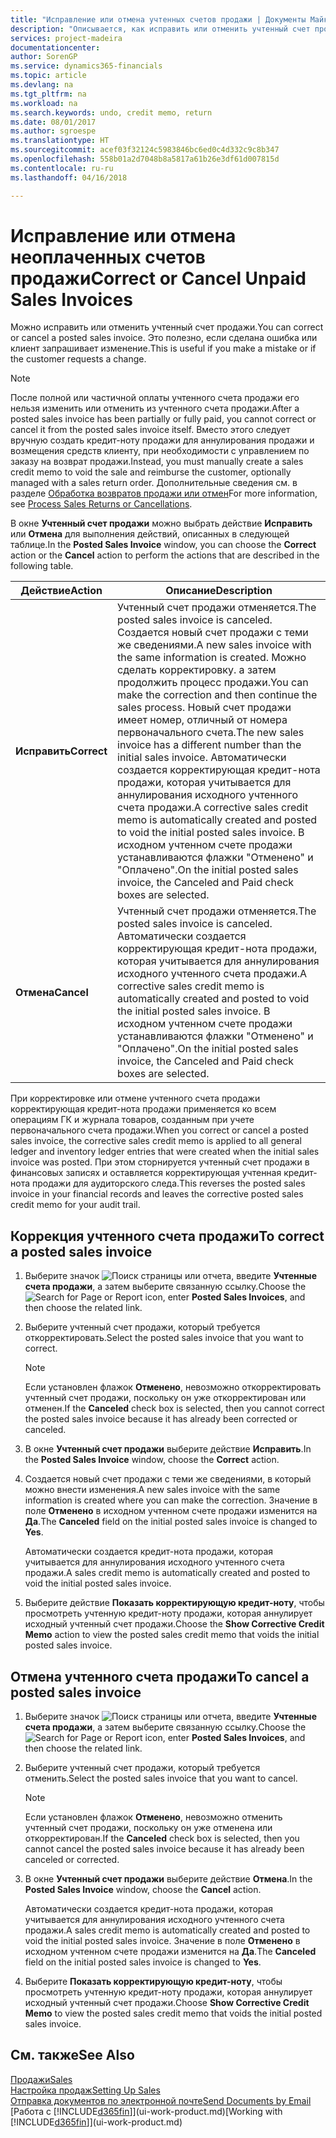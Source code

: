```yaml
---
title: "Исправление или отмена учтенных счетов продажи | Документы Майкрософт"
description: "Описывается, как исправить или отменить учтенный счет продажи и применить кредит-ноту продажи."
services: project-madeira
documentationcenter: 
author: SorenGP
ms.service: dynamics365-financials
ms.topic: article
ms.devlang: na
ms.tgt_pltfrm: na
ms.workload: na
ms.search.keywords: undo, credit memo, return
ms.date: 08/01/2017
ms.author: sgroespe
ms.translationtype: HT
ms.sourcegitcommit: acef03f32124c5983846bc6ed0c4d332c9c8b347
ms.openlocfilehash: 558b01a2d7048b8a5817a61b26e3df61d007815d
ms.contentlocale: ru-ru
ms.lasthandoff: 04/16/2018

---
```

# <a name="correct-or-cancel-unpaid-sales-invoices"></a><span data-ttu-id="8d5d4-103">Исправление или отмена неоплаченных счетов продажи</span><span class="sxs-lookup"><span data-stu-id="8d5d4-103">Correct or Cancel Unpaid Sales Invoices</span></span>
<span data-ttu-id="8d5d4-104">Можно исправить или отменить учтенный счет продажи.</span><span class="sxs-lookup"><span data-stu-id="8d5d4-104">You can correct or cancel a posted sales invoice.</span></span> <span data-ttu-id="8d5d4-105">Это полезно, если сделана ошибка или клиент запрашивает изменение.</span><span class="sxs-lookup"><span data-stu-id="8d5d4-105">This is useful if you make a mistake or if the customer requests a change.</span></span>

> [!NOTE]  
>   <span data-ttu-id="8d5d4-106">После полной или частичной оплаты учтенного счета продажи его нельзя изменить или отменить из учтенного счета продажи.</span><span class="sxs-lookup"><span data-stu-id="8d5d4-106">After a posted sales invoice has been partially or fully paid, you cannot correct or cancel it from the posted sales invoice itself.</span></span> <span data-ttu-id="8d5d4-107">Вместо этого следует вручную создать кредит-ноту продажи для аннулирования продажи и возмещения средств клиенту, при необходимости с управлением по заказу на возврат продажи.</span><span class="sxs-lookup"><span data-stu-id="8d5d4-107">Instead, you must manually create a sales credit memo to void the sale and reimburse the customer, optionally managed with a sales return order.</span></span> <span data-ttu-id="8d5d4-108">Дополнительные сведения см. в разделе [Обработка возвратов продажи или отмен](sales-how-process-sales-returns-cancellations.md)</span><span class="sxs-lookup"><span data-stu-id="8d5d4-108">For more information, see [Process Sales Returns or Cancellations](sales-how-process-sales-returns-cancellations.md).</span></span>

<span data-ttu-id="8d5d4-109">В окне **Учтенный счет продажи** можно выбрать действие **Исправить** или **Отмена** для выполнения действий, описанных в следующей таблице.</span><span class="sxs-lookup"><span data-stu-id="8d5d4-109">In the **Posted Sales Invoice** window, you can choose the **Correct** action or the **Cancel** action to perform the actions that are described in the following table.</span></span>

| <span data-ttu-id="8d5d4-110">Действие</span><span class="sxs-lookup"><span data-stu-id="8d5d4-110">Action</span></span> | <span data-ttu-id="8d5d4-111">Описание</span><span class="sxs-lookup"><span data-stu-id="8d5d4-111">Description</span></span> |
| --- | --- |
| <span data-ttu-id="8d5d4-112">**Исправить**</span><span class="sxs-lookup"><span data-stu-id="8d5d4-112">**Correct**</span></span> |<span data-ttu-id="8d5d4-113">Учтенный счет продажи отменяется.</span><span class="sxs-lookup"><span data-stu-id="8d5d4-113">The posted sales invoice is canceled.</span></span> <span data-ttu-id="8d5d4-114">Создается новый счет продажи с теми же сведениями.</span><span class="sxs-lookup"><span data-stu-id="8d5d4-114">A new sales invoice with the same information is created.</span></span> <span data-ttu-id="8d5d4-115">Можно сделать корректировку. а затем продолжить процесс продажи.</span><span class="sxs-lookup"><span data-stu-id="8d5d4-115">You can make the correction and then continue the sales process.</span></span> <span data-ttu-id="8d5d4-116">Новый счет продажи имеет номер, отличный от номера первоначального счета.</span><span class="sxs-lookup"><span data-stu-id="8d5d4-116">The new sales invoice has a different number than the initial sales invoice.</span></span> <span data-ttu-id="8d5d4-117">Автоматически создается корректирующая кредит-нота продажи, которая учитывается для аннулирования исходного учтенного счета продажи.</span><span class="sxs-lookup"><span data-stu-id="8d5d4-117">A corrective sales credit memo is automatically created and posted to void the initial posted sales invoice.</span></span> <span data-ttu-id="8d5d4-118">В исходном учтенном счете продажи устанавливаются флажки "Отменено" и "Оплачено".</span><span class="sxs-lookup"><span data-stu-id="8d5d4-118">On the initial posted sales invoice, the Canceled and Paid check boxes are selected.</span></span> |
| <span data-ttu-id="8d5d4-119">**Отмена**</span><span class="sxs-lookup"><span data-stu-id="8d5d4-119">**Cancel**</span></span> |<span data-ttu-id="8d5d4-120">Учтенный счет продажи отменяется.</span><span class="sxs-lookup"><span data-stu-id="8d5d4-120">The posted sales invoice is canceled.</span></span> <span data-ttu-id="8d5d4-121">Автоматически создается корректирующая кредит-нота продажи, которая учитывается для аннулирования исходного учтенного счета продажи.</span><span class="sxs-lookup"><span data-stu-id="8d5d4-121">A corrective sales credit memo is automatically created and posted to void the initial posted sales invoice.</span></span> <span data-ttu-id="8d5d4-122">В исходном учтенном счете продажи устанавливаются флажки "Отменено" и "Оплачено".</span><span class="sxs-lookup"><span data-stu-id="8d5d4-122">On the initial posted sales invoice, the Canceled and Paid check boxes are selected.</span></span> |

<span data-ttu-id="8d5d4-123">При корректировке или отмене учтенного счета продажи корректирующая кредит-нота продажи применяется ко всем операциям ГК и журнала товаров, созданным при учете первоначального счета продажи.</span><span class="sxs-lookup"><span data-stu-id="8d5d4-123">When you correct or cancel a posted sales invoice, the corrective sales credit memo is applied to all general ledger and inventory ledger entries that were created when the initial sales invoice was posted.</span></span> <span data-ttu-id="8d5d4-124">При этом сторнируется учтенный счет продажи в финансовых записях и оставляется корректирующая учтенная кредит-нота продажи для аудиторского следа.</span><span class="sxs-lookup"><span data-stu-id="8d5d4-124">This reverses the posted sales invoice in your financial records and leaves the corrective posted sales credit memo for your audit trail.</span></span>

## <a name="to-correct-a-posted-sales-invoice"></a><span data-ttu-id="8d5d4-125">Коррекция учтенного счета продажи</span><span class="sxs-lookup"><span data-stu-id="8d5d4-125">To correct a posted sales invoice</span></span>
1. <span data-ttu-id="8d5d4-126">Выберите значок ![Поиск страницы или отчета](media/ui-search/search_small.png "Значок поиска страницы или отчета"), введите **Учтенные счета продажи**, а затем выберите связанную ссылку.</span><span class="sxs-lookup"><span data-stu-id="8d5d4-126">Choose the ![Search for Page or Report](media/ui-search/search_small.png "Search for Page or Report icon") icon, enter **Posted Sales Invoices**, and then choose the related link.</span></span>  
2. <span data-ttu-id="8d5d4-127">Выберите учтенный счет продажи, который требуется откорректировать.</span><span class="sxs-lookup"><span data-stu-id="8d5d4-127">Select the posted sales invoice that you want to correct.</span></span>

    > [!NOTE]  
   >   <span data-ttu-id="8d5d4-128">Если установлен флажок **Отменено**, невозможно откорректировать учтенный счет продажи, поскольку он уже откорректирован или отменен.</span><span class="sxs-lookup"><span data-stu-id="8d5d4-128">If the **Canceled** check box is selected, then you cannot correct the posted sales invoice because it has already been corrected or canceled.</span></span>
3. <span data-ttu-id="8d5d4-129">В окне **Учтенный счет продажи** выберите действие **Исправить**.</span><span class="sxs-lookup"><span data-stu-id="8d5d4-129">In the **Posted Sales Invoice** window, choose the **Correct** action.</span></span>  
4. <span data-ttu-id="8d5d4-130">Создается новый счет продажи с теми же сведениями, в который можно внести изменения.</span><span class="sxs-lookup"><span data-stu-id="8d5d4-130">A new sales invoice with the same information is created where you can make the correction.</span></span> <span data-ttu-id="8d5d4-131">Значение в поле **Отменено** в исходном учтенном счете продажи изменится на **Да**.</span><span class="sxs-lookup"><span data-stu-id="8d5d4-131">The **Canceled** field on the initial posted sales invoice is changed to **Yes**.</span></span>

    <span data-ttu-id="8d5d4-132">Автоматически создается кредит-нота продажи, которая учитывается для аннулирования исходного учтенного счета продажи.</span><span class="sxs-lookup"><span data-stu-id="8d5d4-132">A sales credit memo is automatically created and posted to void the initial posted sales invoice.</span></span>
5. <span data-ttu-id="8d5d4-133">Выберите действие **Показать корректирующую кредит-ноту**, чтобы просмотреть учтенную кредит-ноту продажи, которая аннулирует исходный учтенный счет продажи.</span><span class="sxs-lookup"><span data-stu-id="8d5d4-133">Choose the **Show Corrective Credit Memo** action to view the posted sales credit memo that voids the initial posted sales invoice.</span></span>

## <a name="to-cancel-a-posted-sales-invoice"></a><span data-ttu-id="8d5d4-134">Отмена учтенного счета продажи</span><span class="sxs-lookup"><span data-stu-id="8d5d4-134">To cancel a posted sales invoice</span></span>
1. <span data-ttu-id="8d5d4-135">Выберите значок ![Поиск страницы или отчета](media/ui-search/search_small.png "Значок поиска страницы или отчета"), введите **Учтенные счета продажи**, а затем выберите связанную ссылку.</span><span class="sxs-lookup"><span data-stu-id="8d5d4-135">Choose the ![Search for Page or Report](media/ui-search/search_small.png "Search for Page or Report icon") icon, enter **Posted Sales Invoices**, and then choose the related link.</span></span>  
2. <span data-ttu-id="8d5d4-136">Выберите учтенный счет продажи, который требуется отменить.</span><span class="sxs-lookup"><span data-stu-id="8d5d4-136">Select the posted sales invoice that you want to cancel.</span></span>

    > [!NOTE]  
   >   <span data-ttu-id="8d5d4-137">Если установлен флажок **Отменено**, невозможно отменить учтенный счет продажи, поскольку он уже отменена или откорректирован.</span><span class="sxs-lookup"><span data-stu-id="8d5d4-137">If the **Canceled** check box is selected, then you cannot cancel the posted sales invoice because it has already been canceled or corrected.</span></span>
3. <span data-ttu-id="8d5d4-138">В окне **Учтенный счет продажи** выберите действие **Отмена**.</span><span class="sxs-lookup"><span data-stu-id="8d5d4-138">In the **Posted Sales Invoice** window, choose the **Cancel** action.</span></span>

    <span data-ttu-id="8d5d4-139">Автоматически создается кредит-нота продажи, которая учитывается для аннулирования исходного учтенного счета продажи.</span><span class="sxs-lookup"><span data-stu-id="8d5d4-139">A sales credit memo is automatically created and posted to void the initial posted sales invoice.</span></span> <span data-ttu-id="8d5d4-140">Значение в поле **Отменено** в исходном учтенном счете продажи изменится на **Да**.</span><span class="sxs-lookup"><span data-stu-id="8d5d4-140">The **Canceled** field on the initial posted sales invoice is changed to **Yes**.</span></span>
4. <span data-ttu-id="8d5d4-141">Выберите **Показать корректирующую кредит-ноту**, чтобы просмотреть учтенную кредит-ноту продажи, которая аннулирует исходный учтенный счет продажи.</span><span class="sxs-lookup"><span data-stu-id="8d5d4-141">Choose **Show Corrective Credit Memo** to view the posted sales credit memo that voids the initial posted sales invoice.</span></span>

## <a name="see-also"></a><span data-ttu-id="8d5d4-142">См. также</span><span class="sxs-lookup"><span data-stu-id="8d5d4-142">See Also</span></span>
[<span data-ttu-id="8d5d4-143">Продажи</span><span class="sxs-lookup"><span data-stu-id="8d5d4-143">Sales</span></span>](sales-manage-sales.md)  
[<span data-ttu-id="8d5d4-144">Настройка продаж</span><span class="sxs-lookup"><span data-stu-id="8d5d4-144">Setting Up Sales</span></span>](sales-setup-sales.md)  
[<span data-ttu-id="8d5d4-145">Отправка документов по электронной почте</span><span class="sxs-lookup"><span data-stu-id="8d5d4-145">Send Documents by Email</span></span>](ui-how-send-documents-email.md)  
<span data-ttu-id="8d5d4-146">[Работа с [!INCLUDE[d365fin](includes/d365fin_md.md)]](ui-work-product.md)</span><span class="sxs-lookup"><span data-stu-id="8d5d4-146">[Working with [!INCLUDE[d365fin](includes/d365fin_md.md)]](ui-work-product.md)</span></span>

